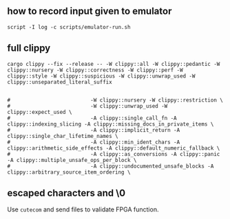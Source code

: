 ## how to record input given to emulator
`script -I log -c scripts/emulator-run.sh`

## full clippy
```
cargo clippy --fix --release -- -W clippy::all -W clippy::pedantic -W clippy::nursery -W clippy::correctness -W clippy::perf -W clippy::style -W clippy::suspicious -W clippy::unwrap_used -W clippy::unseparated_literal_suffix


#                          -W clippy::nursery -W clippy::restriction \
#                          -W clippy::unwrap_used -W clippy::expect_used \
#                          -A clippy::single_call_fn -A clippy::indexing_slicing -A clippy::missing_docs_in_private_items \
#                          -A clippy::implicit_return -A clippy::single_char_lifetime_names \
#                          -A clippy::min_ident_chars -A clippy::arithmetic_side_effects -A clippy::default_numeric_fallback \
#                          -A clippy::as_conversions -A clippy::panic -A clippy::multiple_unsafe_ops_per_block \
#                          -A clippy::undocumented_unsafe_blocks -A clippy::arbitrary_source_item_ordering \
```



## escaped characters and \0
Use `cutecom` and send files to validate FPGA function.
